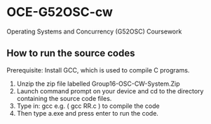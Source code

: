 # OCE-G52OSC-cw
Operating Systems and Concurrency (G52OSC) Coursework

## How to run the source codes
Prerequisite: Install GCC, which is used to compile C programs.
1. Unzip the zip file labelled Group16-OSC-CW-System.Zip
2. Launch command prompt on your device and cd to the directory containing the source code files.
3. Type in: gcc <name of file> e.g. ( gcc RR.c ) to compile the code
4. Then type a.exe and press enter to run the code.
